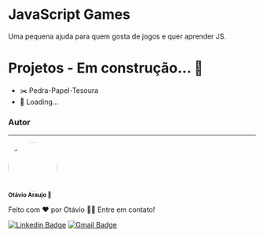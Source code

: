 <h1>JavaScript Games</h1>
<p>Uma pequena ajuda para quem gosta de jogos e quer aprender JS.</p>

Projetos - Em construção...  🚧
=================
<!--ts-->
   * ✂️ Pedra-Papel-Tesoura
   * 🚧 Loading... 
<!--te-->

### Autor
---

<a>
 <img style="border-radius: 50%;" src="https://avatars.githubusercontent.com/u/51797012?v=4" width="100px;" alt=""/>
 <br />
 <sub><b>Otávio Araujo 🚀</b></sub></a>


Feito com ❤️ por Otávio 👋🏽 Entre em contato!

[![Linkedin Badge](https://img.shields.io/badge/-Otávio-blue?style=flat-square&logo=Linkedin&logoColor=white&link=https://www.linkedin.com/in/tgmarinho/)](https://www.linkedin.com/in/ot%C3%A1vio-araujo-77474b1ab) 
[![Gmail Badge](https://img.shields.io/badge/-otaviodev08@gmail.com-c14438?style=flat-square&logo=Gmail&logoColor=white&link=mailto:otaviodev08@gmail.com)](mailto:otaviodev08@gmail.com)

